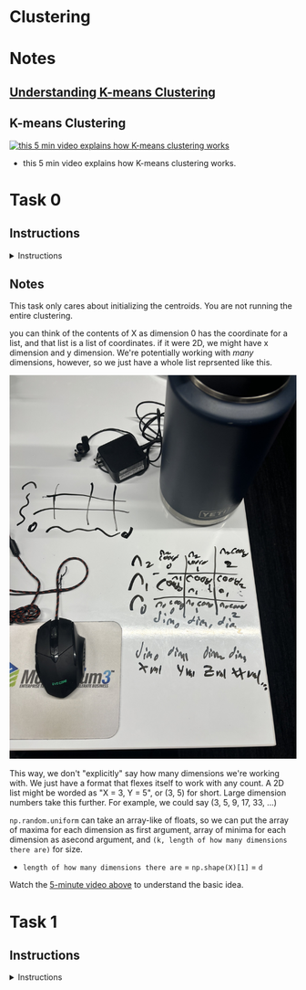 # Clustering

# Notes

## [Understanding K-means Clustering](https://towardsdatascience.com/understanding-k-means-clustering-in-machine-learning-6a6e67336aa1)

## K-means Clustering

[![this 5 min video explains how K-means clustering works](http://img.youtube.com/vi/_aWzGGNrcic/0.jpg)](http://www.youtube.com/watch?v=_aWzGGNrcic)
* this 5 min video explains how K-means clustering works.

# Task 0

## Instructions

<details>
<summary>Instructions</summary>

Write a function `def initialize(X, k):` that initializes cluster centroids for K-means:


`X` is a numpy.ndarray of shape (n, d) containing the dataset that will be used for K-means clustering
* `n` is the number of data points
* `d` is the number of dimensions for each data point
* `k` is a positive integer containing the number of clusters

The cluster centroids should be initialized with a multivariate uniform distribution along each dimension in `d`:
The minimum values for the distribution should be the minimum values of `X` along each dimension in `d`
The maximum values for the distribution should be the maximum values of `X` along each dimension in `d`
You should use [`numpy.random.uniform`](https://numpy.org/doc/stable/reference/random/generated/numpy.random.uniform.html) exactly once

You are not allowed to use any loops

Returns: a numpy.ndarray of shape `(k, d)` containing the initialized centroids for each cluster, or `None` on failure

</details>

## Notes

This task only cares about initializing the centroids. You are not running the entire clustering.

you can think of the contents of X as dimension 0 has the coordinate for a list, and that list is a list of coordinates. if it were 2D, we might have x dimension and y dimension. We're potentially working with *many* dimensions, however, so we just have a whole list reprsented like this.

![example of 3 dimensional lists](./images/clustering%20-%20task%200%20-%20coords.jpg)

This way, we don't "explicitly" say how many dimensions we're working with. We just have a format that flexes itself to work with any count. A 2D list might be worded as "X = 3, Y = 5", or (3, 5) for short. Large dimension numbers take this further. For example, we could say (3, 5, 9, 17, 33, ...)

`np.random.uniform` can take an array-like of floats, so we can put the array of maxima for each dimension as first argument, array of minima for each dimension as asecond argument, and `(k, length of how many dimensions there are)` for size.
* `length of how many dimensions there are` = `np.shape(X)[1]` = `d`


Watch the [5-minute video above](#k-means-clustering) to understand the basic idea.

# Task 1

## Instructions
<details>
<summary>Instructions</summary>

Write a function `def kmeans(X, k, iterations=1000):` that performs K-means on a dataset:

* `X` is a `numpy.ndarray` of shape (n, d) containing the dataset
    * `n` is the number of data points
    * `d` is the number of dimensions for each data point
    * `k` is a positive integer containing the number of clusters

`iterations` is a positive integer containing the maximum number of iterations that should be performed

If no change in the cluster centroids occurs between iterations, your function should `return`

Initialize the cluster centroids using a multivariate uniform distribution (based on`0-initialize.py`)

If a cluster contains no data points during the update step, reinitialize its centroid

You should use `numpy.random.uniform` exactly twice

You may use at most 2 loops

Returns: `C`, `clss`, or `None`, `None` on failure

`C` is a numpy.ndarray of shape (k, d) containing the centroid means for each cluster

`clss` is a numpy.ndarray of shape (n,) containing the index of the cluster in C that each data point belongs to

</details>